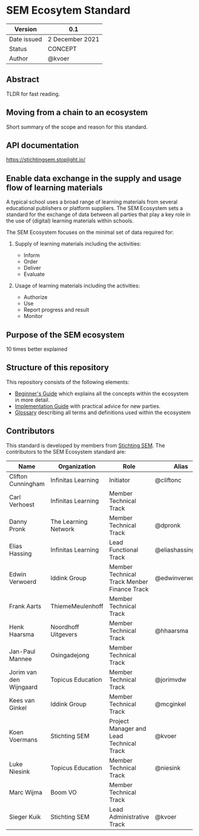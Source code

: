 # SEM Ecosytem Standard

| Version | 0.1 |
|---|---|
| Date issued | 2 December 2021 |
| Status | CONCEPT |
| Author | @kvoer |

## Abstract

TLDR for fast reading.

## Moving from a chain to an ecosystem

Short summary of the scope and reason for this standard.

## API documentation
https://stichtingsem.stoplight.io/

## Enable data exchange in the supply and usage flow of learning materials

A typical school uses a broad range of learning materials from several educational publishers or platform suppliers. The SEM Ecosystem sets a standard for the exchange of data between all parties that play a key role in the use of (digital) learning materials within schools.

The SEM Ecosystem focuses on the minimal set of data required for:

1. Supply of learning materials including the activities:

	- Inform
	- Order
	- Deliver
	- Evaluate

2. Usage of learning materials including the activities:

	- Authorize
	- Use
	- Report progress and result
	- Monitor

## Purpose of the SEM ecosystem

10 times better explained

## Structure of this repository

This repository consists of the following elements:
- [Beginner's Guide](beginners-guide.md) which explains all the concepts within the ecosystem in more detail.
- [Implementation Guide](implementation-guide.md) with practical advice for new parties.
- [Glossary](glossary.md) describing all terms and definitions used within the ecosystem

## Contributors

This standard is developed by members from [Stichting SEM](www.stichtingsem.org). The contributors to the SEM Ecosystem standard are:

| Name | Organization | Role | Alias |
|---|---|---|---|
| Clifton Cunningham | Infinitas Learning | Initiator | @cliftonc |
| Carl Verhoest | Infinitas Learning | Member Technical Track | |
| Danny Pronk | The Learning Network | Member Technical Track | @dpronk |
| Elias Hassing | Infinitas Learning | Lead Functional Track | @eliashassing154 |
| Edwin Verwoerd | Iddink Group | Member Technical Track Menber Finance Track | @edwinverwoerd |
| Frank Aarts | ThiemeMeulenhoff | Member Technical Track | |
| Henk Haarsma | Noordhoff Uitgevers | Member Technical Track | @hhaarsma |
| Jan-Paul Mannee | Osingadejong | Member Technical Track | |
| Jorim van den Wijngaard | Topicus Education | Member Technical Track | @jorimvdw |
| Kees van Ginkel | Iddink Group | Member Technical Track | @mcginkel |
| Koen Voermans | Stichting SEM | Project Manager and Lead Technical Track | @kvoer |
| Luke Niesink | Topicus Education | Member Technical Track | @niesink |
| Marc Wijma | Boom VO | Member Technical Track | |
| Sieger Kuik | Stichting SEM | Lead Administrative Track | @kvoer |
